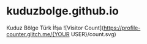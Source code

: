 # kuduzbolge.github.io
Kuduz Bölge Türk İfşa
![Visitor Count](https://profile-counter.glitch.me/{YOUR USER}/count.svg)
